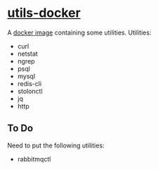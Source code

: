 # [utils-docker](https://hub.docker.com/r/karuppiah7890/utils)

A [docker image](https://hub.docker.com/r/karuppiah7890/utils) containing some utilities. Utilities:

- curl
- netstat
- ngrep
- psql
- mysql
- redis-cli
- stolonctl
- jq
- http

## To Do

Need to put the following utilities:

- rabbitmqctl
